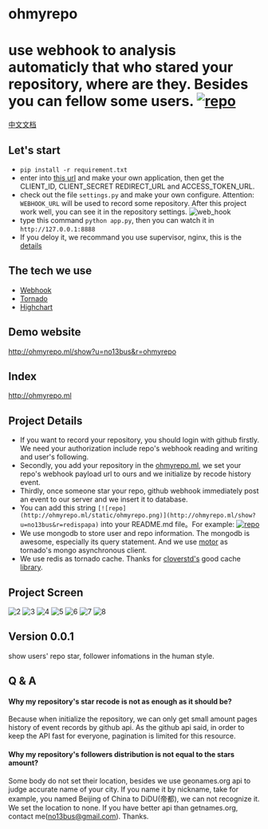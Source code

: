 # ohmyrepo
use webhook to analysis automaticly that who stared your repository, where are they. Besides you can fellow some users. 
[![repo](http://ohmyrepo.ml/static/ohmyrepo.png)](http://ohmyrepo.ml/show?u=no13bus&r=ohmyrepo)
================

[中文文档](https://github.com/no13bus/ohmyrepo/blob/master/README_CN.md)

## Let's start
- `pip install -r requirement.txt`
- enter into [this url](https://github.com/settings/applications) and make your own application, then get the CLIENT_ID, CLIENT_SECRET REDIRECT_URL and ACCESS_TOKEN_URL.
- check out the file `settings.py` and make your own configure. Attention: `WEBHOOK_URL` will be used to record some repository. After this project work well, you can see it in the repository settings.
![web_hook](https://raw.githubusercontent.com/no13bus/ohmyrepo/master/screen/1.png)
- type this command `python app.py`, then you can watch it in `http://127.0.0.1:8888`
- If you deloy it, we recommand you use supervisor, nginx, this is the [details](http://www.tornadoweb.org/en/stable/guide/running.html?highlight=deploy)

## The tech we use
- [Webhook](https://developer.github.com/v3/orgs/hooks/)
- [Tornado](https://github.com/tornadoweb/tornado)
- [Highchart](http://www.highcharts.com/)

## Demo website
http://ohmyrepo.ml/show?u=no13bus&r=ohmyrepo

## Index
http://ohmyrepo.ml

## Project Details
- If you want to record your repository, you should login with github firstly. We need your authorization include repo's webhook reading and writing and user's following.
- Secondly, you add your repository in the [ohmyrepo.ml](http://ohmyrepo.ml), we set your repo's webhook payload url to ours and we initialize by recode history event.
- Thirdly, once someone star your repo, github webhook immediately post an event to our server and we insert it to database.
- You can add this string `[![repo](http://ohmyrepo.ml/static/ohmyrepo.png)](http://ohmyrepo.ml/show?u=no13bus&r=redispapa)` into your README.md file。For example: [![repo](http://ohmyrepo.ml/static/ohmyrepo.png)](http://ohmyrepo.ml/show?u=no13bus&r=redispapa)
- We use mongodb to store user and repo information. The mongodb is awesome, especially its query statement. And we use [motor](https://github.com/mongodb/motor) as tornado's mongo asynchronous client.
- We use redis as tornado cache. Thanks for [cloverstd's](https://github.com/cloverstd) good cache [library](https://gist.github.com/cloverstd/10712505).


## Project Screen
![2](https://raw.githubusercontent.com/no13bus/ohmyrepo/master/screen/2.png)
![3](https://raw.githubusercontent.com/no13bus/ohmyrepo/master/screen/3.png)
![4](https://raw.githubusercontent.com/no13bus/ohmyrepo/master/screen/4.png)
![5](https://raw.githubusercontent.com/no13bus/ohmyrepo/master/screen/5.png)
![6](https://raw.githubusercontent.com/no13bus/ohmyrepo/master/screen/6.png)
![7](https://raw.githubusercontent.com/no13bus/ohmyrepo/master/screen/7.png)
![8](https://raw.githubusercontent.com/no13bus/ohmyrepo/master/screen/8.png)


## Version 0.0.1
show users' repo star, follower infomations in the human style.

## Q & A
#### Why my repository's star recode is not as enough as it should be?
Because when initialize the repository, we can only get small amount pages history of event records by github api. As the github api said, in order to keep the API fast for everyone, pagination is limited for this resource.
#### Why my repository's followers distribution is not equal to the stars amount?
Some body do not set their location, besides we use geonames.org api to judge accurate name of your city. If you name it by nickname, take for example, you named Beijing of China to DiDU(帝都), we can not recognize it. We set the location to none. If you have better api than getnames.org, contact me(no13bus@gmail.com). Thanks.

